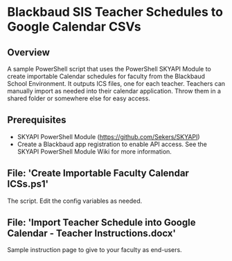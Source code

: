# Blackbaud SIS Teacher Schedules to Google Calendar CSVs

## Overview
A sample PowerShell script that uses the PowerShell SKYAPI Module to create importable Calendar schedules for faculty from the Blackbaud School Environment. It outputs ICS files, one for each teacher. Teachers can manually import as needed into their calendar application. Throw them in a shared folder or somewhere else for easy access.

## Prerequisites
- SKYAPI PowerShell Module (https://github.com/Sekers/SKYAPI)
- Create a Blackbaud app registration to enable API access. See the SKYAPI PowerShell Module Wiki for more information.

## File: 'Create Importable Faculty Calendar ICSs.ps1'
The script. Edit the config variables as needed.

## File: 'Import Teacher Schedule into Google Calendar - Teacher Instructions.docx'
Sample instruction page to give to your faculty as end-users.

